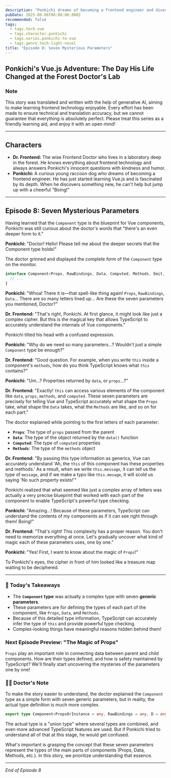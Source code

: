 ```yaml
---
description: "Ponkichi dreams of becoming a frontend engineer and dives into the world of Vue.js with a genius doctor!"
pubDate: 2025-08-06T00:00:00.000Z
recommended: false
tags:
  - tags.tech.vue
  - tags.character.ponkichi
  - tags.series.ponkichi-to-vue
  - tags.genre.tech-light-novel
title: "Episode 8: Seven Mysterious Parameters"
---
```


## Ponkichi's Vue.js Adventure: The Day His Life Changed at the Forest Doctor's Lab

### Note

This story was translated and written with the help of generative AI, aiming to make learning frontend technology enjoyable.
Every effort has been made to ensure technical and translation accuracy, but we cannot guarantee that everything is absolutely perfect.
Please treat this series as a friendly learning aid, and enjoy it with an open mind!

---

## Characters

* **Dr. Frontend:**
  The wise Frontend Doctor who lives in a laboratory deep in the forest. He knows everything about frontend technology and always answers Ponkichi's innocent questions with kindness and humor.
* **Ponkichi:**
  A curious young raccoon dog who dreams of becoming a frontend engineer. He has just started learning Vue.js and is fascinated by its depth. When he discovers something new, he can't help but jump up with a cheerful "Boing!"

---

## Episode 8: Seven Mysterious Parameters

Having learned that the `Component` type is the blueprint for Vue components, Ponkichi was still curious about the doctor's words that "there's an even deeper form to it."

**Ponkichi:**
"Doctor! Hello! Please tell me about the deeper secrets that the Component type holds!"

The doctor grinned and displayed the complete form of the `Component` type on the monitor.

```typescript
interface Component<Props, RawBindings, Data, Computed, Methods, Emit, Slots> {
  // ...
}
```

**Ponkichi:**
"Whoa! There it is—that spell-like thing again! `Props`, `RawBindings`, `Data`... There are so many letters lined up... Are these the seven parameters you mentioned, Doctor?"

**Dr. Frontend:**
"That's right, Ponkichi. At first glance, it might look like just a complex cipher. But this is the magical key that allows TypeScript to accurately understand the internals of Vue components."

Ponkichi tilted his head with a confused expression.

**Ponkichi:**
"Why do we need so many parameters...? Wouldn't just a simple `Component` type be enough?"

**Dr. Frontend:**
"Good question. For example, when you write `this` inside a component's `methods`, how do you think TypeScript knows what `this` contains?"

**Ponkichi:**
"Um...? Properties returned by `data`, or `props`...?"

**Dr. Frontend:**
"Exactly! `this` can access various elements of the component like `data`, `props`, `methods`, and `computed`. These seven parameters are precisely for telling Vue and TypeScript accurately what shape the `Props` take, what shape the `Data` takes, what the `Methods` are like, and so on for each part."

The doctor explained while pointing to the first letters of each parameter:

- **`Props`**: The type of `props` passed from the parent
- **`Data`**: The type of the object returned by the `data()` function
- **`Computed`**: The type of `computed` properties
- **`Methods`**: The type of the `methods` object

**Dr. Frontend:**
"By passing this type information as generics, Vue can accurately understand 'Ah, the `this` of this component has these properties and methods.' As a result, when we write `this.message`, it can tell us the type of `message`, and if we make a typo like `this.mesage`, it will scold us saying 'No such property exists!'"

Ponkichi realized that what seemed like just a complex array of letters was actually a very precise blueprint that worked with each part of the component to enable TypeScript's powerful type checking.

**Ponkichi:**
"Amazing...! Because of these parameters, TypeScript can understand the contents of my components as if it can see right through them! Boing!"

**Dr. Frontend:**
"That's right! This complexity has a proper reason. You don't need to memorize everything at once. Let's gradually uncover what kind of magic each of these parameters uses, one by one."

**Ponkichi:**
"Yes! First, I want to know about the magic of `Props`!"

To Ponkichi's eyes, the cipher in front of him looked like a treasure map waiting to be deciphered.

---

### 🌟 Today's Takeaways

- The **`Component` type** was actually a complex type with seven **generic parameters**.
- These parameters are for defining the types of each part of the component, like `Props`, `Data`, and `Methods`.
- Because of this detailed type information, TypeScript can accurately infer the type of `this` and provide powerful type checking.
- Complex-looking things have meaningful reasons hidden behind them!

### Next Episode Preview: "The Magic of Props"

`Props` play an important role in connecting data between parent and child components. How are their types defined, and how is safety maintained by TypeScript? We'll finally start uncovering the mysteries of the parameters one by one!

### 👨‍🏫 Doctor's Note

To make the story easier to understand, the doctor explained the `Component` type as a simple form with seven generic parameters, but in reality, the actual type definition is much more complex.

```typescript
export type Component<PropsOrInstance = any, RawBindings = any, D = any, C extends ComputedOptions = ComputedOptions, M extends MethodOptions = MethodOptions, E extends EmitsOptions | Record<string, any[]> = {}, S extends Record<string, any> = any> = ConcreteComponent<PropsOrInstance, RawBindings, D, C, M, E, S> | ComponentPublicInstanceConstructor<PropsOrInstance>;
```

The actual type is a "union type" where several types are combined, and even more advanced TypeScript features are used. But if Ponkichi tried to understand all of that at this stage, he would get confused.

What's important is grasping the concept that these seven parameters represent the types of the main parts of components (Props, Data, Methods, etc.). In this story, we prioritize understanding that essence.

---
*End of Episode 8*
